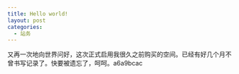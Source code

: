 ```yaml
---
title: Hello world!
layout: post
categories:
  - 站务
---
```

又再一次地向世界问好，这次正式启用我很久之前购买的空间。已经有好几个月不曾书写记录了。快要被遗忘了，呵呵。a6a9bcac

